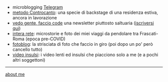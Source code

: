 
- microblogging [Telegram](https://t.me/s/cacioman)   
- [metodo Controcanto](https://cacioman.github.io/controcanto000.html): una specie di backstage di una residenza estiva, ancora in lavorazione  
- [vedo gente, faccio code](https://tinyletter.com/cacioman/archive) una newsletter piuttosto saltuaria ([iscriversi qui](https://tinyletter.com/cacioman))  
- [intera rete](https://cacioman.github.io/interarete.html): microstorie e foto dei miei viaggi da pendolare tra Frascati-Roma (epoca pre-COVID)  
- [fotoblog](https://www.flickr.com/photos/cacioman/): la strisciata di foto che faccio in giro (poi dopo un po' però cancello tutto) 
- [video insulsi](https://www.youtube.com/c/ClaudioGatti44): i video lenti ed insulsi che piacciono solo a me (e a pochi altri soggettoni)   

---    
[about me](https://about.me/cacioman) 
